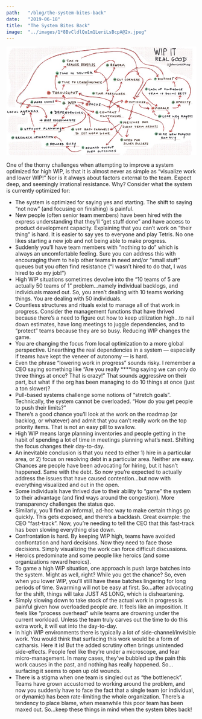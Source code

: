 ```yaml
---
path:	"/blog/the-system-bites-back"
date:	"2019-06-18"
title:	"The System Bites Back"
image:	"../images/1*8BvCldlQu1m1LeriLsBcpA@2x.jpeg"
---
```


![](../images/1*8BvCldlQu1m1LeriLsBcpA@2x.jpeg)

One of the thorny challenges when attempting to improve a system optimized for high WIP, is that it is almost never as simple as “visualize work and lower WIP!” Nor is it always about factors external to the team. Expect deep, and seemingly irrational resistance. Why? Consider what the system is currently optimized for:

* The system is optimized for saying yes and starting. The shift to saying “not now” (and focusing on finishing) is painful.
* New people (often senior team members) have been hired with the express understanding that they’ll “get stuff done” and have access to product development capacity. Explaining that you can’t work on “their thing” is hard. It is easier to say yes to everyone and play Tetris. No one likes starting a new job and not being able to make progress.
* Suddenly you’ll have team members with “nothing to do” which is always an uncomfortable feeling. Sure you can address this with encouraging them to help other teams in need and/or “small stuff” queues but you often find resistance (“I wasn’t hired to do that, I was hired to do my job!”)
* High WIP situations sometimes devolve into the “10 teams of 5 are actually 50 teams of 1” problem…namely individual backlogs, and individuals maxed out. So, you aren’t dealing with 10 teams working things. You are dealing with 50 individuals.
* Countless structures and rituals exist to manage all of that work in progress. Consider the management functions that have thrived because there’s a need to figure out how to keep utilization high…to nail down estimates, have long meetings to juggle dependencies, and to “protect” teams because they are so busy. Reducing WIP changes the game.
* You are changing the focus from local optimization to a more global perspective. Unearthing the real dependencies in a system — especially if teams have kept the veneer of autonomy — is hard.
* Even the phrase “lowering work in progress” sounds risky. I remember a CEO saying something like “Are you really ****ing saying we can only do three things at once? That is crazy!” That sounds aggressive on their part, but what if the org has been managing to do 10 things at once (just a ton slower)?
* Pull-based systems challenge some notions of “stretch goals”. Technically, the system cannot be overloaded. “How do you get people to push their limits?”
* There’s a good chance you’ll look at the work on the roadmap (or backlog, or whatever) and admit that you can’t really work on the top priority items. That is not an easy pill to swallow.
* High WIP means large planning inventories and people getting in the habit of spending a lot of time in meetings planning what’s next. Shifting the focus changes their day-to-day.
* An inevitable conclusion is that you need to either 1) hire in a particular area, or 2) focus on resolving debt in a particular area. Neither are easy. Chances are people have been advocating for hiring, but it hasn’t happened. Same with the debt. So now you’re expected to actually address the issues that have caused contention…but now with everything visualized and out in the open.
* Some individuals have thrived due to their ability to “game” the system to their advantage (and find ways around the congestion). More transparency challenges the status quo.
* Similarly, you’ll find an informal, ad-hoc way to make certain things go quickly. This gets exposed, and there’s a backlash. Great example: the CEO “fast-track”. Now, you’re needing to tell the CEO that this fast-track has been slowing everything else down.
* Confrontation is hard. By keeping WIP high, teams have avoided confrontation and hard decisions. Now they need to face those decisions. Simply visualizing the work can force difficult discussions.
* Heroics predominate and some people like heroics (and some organizations reward heroics).
* To game a high WIP situation, one approach is push large batches into the system. Might as well, right? While you get the chance? So, even when you lower WIP, you’ll still have these batches lingering for long periods of time. Swarming will not be easy at first. So…after advocating for the shift, things will take JUST AS LONG, which is disheartening.
* Simply slowing down to take stock of the actual work in progress is painful given how overloaded people are. It feels like an imposition. It feels like “process overhead” while teams are drowning under the current workload. Unless the team truly carves out the time to do this extra work, it will eat into the day-to-day.
* In high WIP environments there is typically a lot of side-channel/invisible work. You would think that surfacing this work would be a form of catharsis. Here it is! But the added scrutiny often brings unintended side-effects. People feel like they’re under a microscope, and fear micro-management. In many cases, they’ve bubbled up the pain this work causes in the past, and nothing has really happened. So…surfacing it seems to open up old wounds.
* There is a stigma when one team is singled out as “the bottleneck”. Teams have grown accustomed to working around the problem, and now you suddenly have to face the fact that a single team (or individual, or dynamic) has been rate-limiting the whole organization. There’s a tendency to place blame, when meanwhile this poor team has been maxed out.
So…keep these things in mind when the system bites back!

